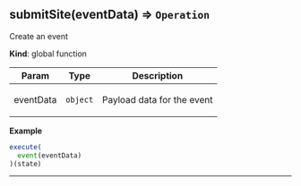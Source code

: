 <a name="submitSite"></a>

## submitSite(eventData) ⇒ <code>Operation</code>
Create an event

**Kind**: global function  
<table>
  <thead>
    <tr>
      <th>Param</th><th>Type</th><th>Description</th>
    </tr>
  </thead>
  <tbody>
<tr>
    <td>eventData</td><td><code>object</code></td><td><p>Payload data for the event</p>
</td>
    </tr>  </tbody>
</table>

**Example**  
```js
execute(
  event(eventData)
)(state)
```

* * *

